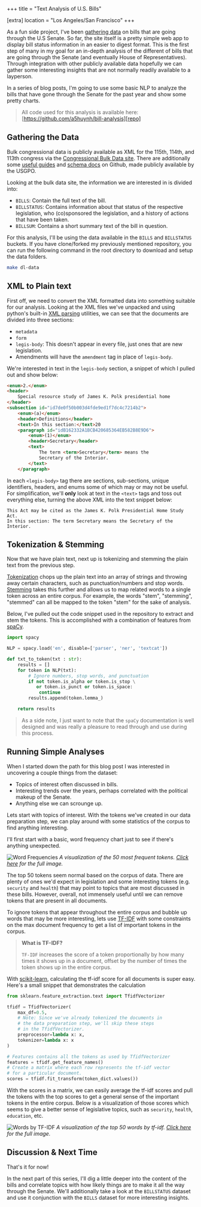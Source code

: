 +++
title = "Text Analysis of U.S. Bills"

[extra]
location =  "Los Angeles/San Francisco"
+++

As a fun side project, I've been [gathering data][gv] on bills that are
going through the U.S Senate. So far, the site itself is a pretty simple
web app to display bill status information in an easier to digest format.
This is the first step of many in my goal for an in-depth analysis of the
different of bills that are going through the Senate (and eventually House
of Representatives). Through integration with other publicly available data
hopefully we can gather some interesting insights that are not normally
readily available to a layperson.

<!-- more -->

In a series of blog posts, I'm going to use some basic NLP to analyze the bills
that have gone through the Senate for the past year and show some pretty
charts.

> All code used for this analysis is available here:
> [https://github.com/a5huynh/bill-analysis][repo]

[gv]: https://getversed.io
[repo]: https://github.com/a5huynh/bill-analysis


## Gathering the Data

Bulk congressional data is publicly available as XML for the 115th, 114th,
and 113th congress via the [Congressional Bulk Data site][data]. There are
additionally some [useful guides][data-guide] and [schema docs][data-guide]
on Github, made publicly available by the USGPO.

Looking at the bulk data site,  the information we are interested in is
divided into:

* `BILLS`: Contain the full text of the bill.
* `BILLSTATUS`: Contains information about that status of the respective
  legislation, who (co)sponsored the legislation, and a history of actions
  that have been taken.
* `BILLSUM`: Contains a short summary text of the bill in question.

For this analysis, I'll be using the data available in the `BILLS` and
`BILLSTATUS` buckets. If you have clone/forked my previously mentioned
repository, you can run the following command in the root directory to
download and setup the data folders.

``` bash
make dl-data
```

[data]: https://www.congress.gov/about/data
[data-guide]: https://github.com/usgpo/bill-status
[data-schema]: https://github.com/usgpo/bill-dtd


## XML to Plain text

First off, we need to convert the XML formatted data into something
suitable for our analysis. Looking at the XML files we've unpacked and
using python's built-in [XML parsing][python-xml] utilities, we can see
that the documents are divided into three sections:

* `metadata`
* `form`
* `legis-body`: This doesn't appear in every file, just ones that are new legislation.
* Amendments will have the `amendment` tag in place of `legis-body`.

We're interested in text in the `legis-body` section, a snippet of which I
pulled out and show below:

``` html
<enum>2.</enum>
<header>
    Special resource study of James K. Polk presidential home
</header>
<subsection id="id7de0f50b003d4fde9ed1f7dc4c7214b2">
    <enum>(a)</enum>
    <header>Definitions</header>
    <text>In this section:</text>20
    <paragraph id="idB162332A1BCB420685364EB582B8E9D6">
        <enum>(1)</enum>
        <header>Secretary</header>
        <text>
            The term <term>Secretary</term> means the
            Secretary of the Interior.
        </text>
    </paragraph>
```

In each `<legis-body>` tag there are sections, sub-sections, unique
identifiers, headers, and enums some of which may or may not be useful. For
simplification, we'll **only** look at text in the `<text>` tags and toss
out everything else, turning the above XML into the text snippet below:

``` text
This Act may be cited as the James K. Polk Presidential Home Study Act.
In this section: The term Secretary means the Secretary of the Interior.
```

[python-xml]: https://docs.python.org/3/library/xml.etree.elementtree.html


## Tokenization & Stemming

Now that we have plain text, next up is tokenizing and stemming the plain
text from the previous step.

[Tokenization][tokens] chops up the plain text into an array of strings and
throwing away certain characters, such as punctuation/numbers and stop
words. [Stemming][stemming] takes this further and allows us to map related
words to a single token across an entire corpus. For example, the words
"stem", "stemming", "stemmed" can all be mapped to the token "stem" for the
sake of analysis.

Below, I've pulled out the code snippet used in the repository to extract
and stem the tokens. This is accomplished with a combination of features from
[spaCy][spacy].

``` python
import spacy

NLP = spacy.load('en', disable=['parser', 'ner', 'textcat'])

def txt_to_token(txt : str):
    results = []
    for token in NLP(txt):
        # Ignore numbers, stop words, and punctuation
        if not token.is_alpha or token.is_stop \
           or token.is_punct or token.is_space:
            continue
        results.append(token.lemma_)

    return results
```

> As a side note, I just want to note that the `spaCy` documentation is
> well designed and was really a pleasure to read through and use during
> this process.

[tokens]: https://nlp.stanford.edu/IR-book/html/htmledition/tokenization-1.html
[stemming]: https://en.wikipedia.org/wiki/Stemming
[spacy]: https://spacy.io
[nltk]: http://www.nltk.org


## Running Simple Analyses

When I started down the path for this blog post I was interested in
uncovering a couple things from the dataset:

* Topics of interest often discussed in bills.
* Interesting trends over the years, perhaps correlated with the political
  makeup of the Senate.
* Anything else we can scrounge up.

Lets start with topics of interest. With the tokens we've created in our
data preparation step, we can play around with some statistics of the
corpus to find anything interesting.

I'll first start with a basic, word frequency chart just to see if there's
anything unexpected.

![Word Frequencies][word-freq]
*A visualization of the 50 most frequent tokens. [Click here][word-freq]
for the full image.*

The top 50 tokens seem normal based on the corpus of data. There are plenty
of ones we'd expect in legislation and some interesting tokens (e.g.
`security` and `health`) that may point to topics that are most discussed
in these bills. However, overall, not immensely useful until we can remove
tokens that are present in all documents.

To ignore tokens that appear throughout the entire corpus and bubble up
words that may be more interesting, lets use [TF-IDF][tf-idf] with some
constraints on the max document frequency to get a list of important tokens
in the corpus.

> **What is TF-IDF?**
>
> `TF-IDF` increases the score of a token proportionally by
> how many times it shows up in a document, offset by the number of times the
> token shows up in the entire corpus.

With [scikit-learn][scikit], calculating the tf-idf score for all documents
is super easy. Here's a small snippet that demonstrates the calculation

``` python
from sklearn.feature_extraction.text import TfidfVectorizer

tfidf = TfidfVectorizer(
    max_df=0.5,
    # Note: Since we've already tokenized the documents in
    # the data preparation step, we'll skip these steps
    # in the TfidfVectorizer.
    preprocessor=lambda x: x,
    tokenizer=lambda x: x
)

# Features contains all the tokens as used by TfidfVectorizer
features = tfidf.get_feature_names()
# Create a matrix where each row represents the tf-idf vector
# for a particular document.
scores = tfidf.fit_transform(token_dict.values())
```

With the scores in a matrix, we can easily average the tf-idf scores and
pull the tokens with the top scores to get a general sense of the important
tokens in the entire corpus. Below is a visualization of those scores
which seems to give a better sense of legislative topics, such as
`security`, `health`, `education`, etc.

![Words by TF-IDF][word-tfidf]
*A visualization of the top 50 words by tf-idf. [Click here][word-tfidf]
for the full image.*

[word-freq]: /img/2017/12/word-freqs.png
[word-tfidf]: /img/2017/12/word-tfidf.png

[scikit]: http://scikit-learn.org/stable/index.html
[spacy-lang]: https://spacy.io/usage/linguistic-features
[tf-idf]: https://en.wikipedia.org/wiki/Tf%E2%80%93idf


## Discussion & Next Time

That's it for now!

In the next part of this series, I'll dig a little deeper into the content
of the bills and correlate topics with how likely things are to make it all
the way through the Senate. We'll additionally take a look at the
`BILLSTATUS` dataset and use it conjunction with the `BILLS` dataset for
more interesting insights.
